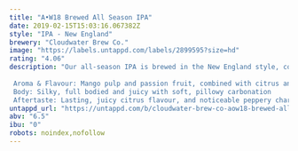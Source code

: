 ```yaml
---
title: "A•W18 Brewed All Season IPA"
date: 2019-02-15T15:03:16.067382Z
style: "IPA - New England"
brewery: "Cloudwater Brew Co."
image: "https://labels.untappd.com/labels/2899595?size=hd"
rating: "4.06"
description: "Our all-season IPA is brewed in the New England style, combining bold hop flavours with a smooth, silky body and a semi-sweet, juicy finish that’s low in bitterness. It packs plenty of tropical fruit and citrus flavour, while retaining balance and drinkability.  Aroma & Flavour: Mango pulp and passion fruit, combined with citrus and light onion notes Body: Silky, full bodied and juicy with soft, pillowy carbonation Aftertaste: Lasting, juicy citrus flavour, and noticeable peppery character"
untappd_url: "https://untappd.com/b/cloudwater-brew-co-aow18-brewed-all-season-ipa/2899595"
abv: "6.5"
ibu: "0"
robots: noindex,nofollow
---
```

